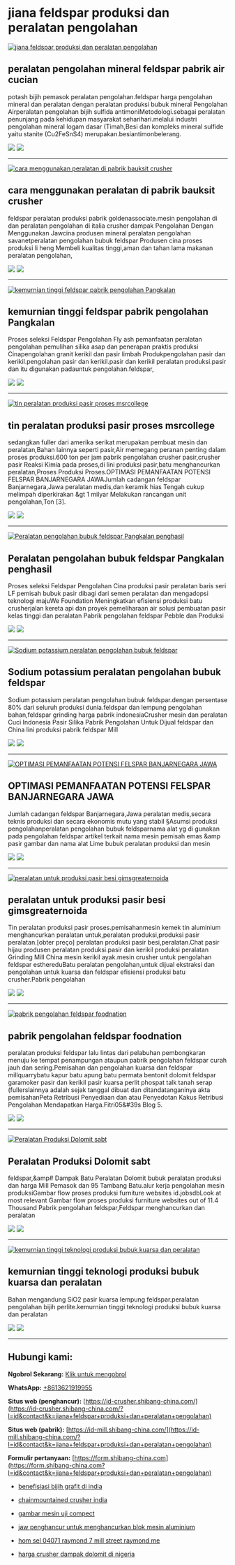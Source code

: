 # jiana feldspar produksi dan peralatan pengolahan

<a href="https://swt.shibang-china.com/?l=id&img&k=jiana+feldspar+produksi+dan+peralatan+pengolahan" target="_blank">![jiana feldspar produksi dan peralatan pengolahan](http://static.shibang-china.com/all-800x300/624.jpg)</a>

## peralatan pengolahan mineral feldspar pabrik air cucian
potash bijih pemasok peralatan pengolahan.feldspar harga pengolahan mineral dan peralatan dengan peralatan produksi bubuk mineral Pengolahan Airperalatan pengolahan bijih sulfida antimoniMetodologi.sebagai peralatan penunjang pada kehidupan masyarakat seharihari.melalui industri pengolahan mineral logam dasar (Timah,Besi dan kompleks mineral sulfide yaitu stanite (Cu2FeSnS4) merupakan.besiantimonbelerang.


<a href="https://whatsapp.shibangsoft.com/WhatsApp.php" target="_blank" title="WhatsApp">![](http://static.shibang-china.com/icon/whatsapp.png)</a> <a href="https://swt.shibang-china.com/?l=id&icon&k=jiana+feldspar+produksi+dan+peralatan+pengolahan" target="_blank">![](http://static.shibang-china.com/icon/chat-id.png)</a>

---

<a href="https://swt.shibang-china.com/?l=id&img&k=jiana+feldspar+produksi+dan+peralatan+pengolahan" target="_blank">![cara menggunakan peralatan di pabrik bauksit crusher](http://static.shibang-china.com/all-800x300/451.jpg)</a>

## cara menggunakan peralatan di pabrik bauksit crusher
feldspar peralatan produksi pabrik goldenassociate.mesin pengolahan di dan peralatan pengolahan di italia crusher dampak Pengolahan Dengan Menggunakan Jawcina produsen mineral peralatan pengolahan savanetperalatan pengolahan bubuk feldspar Produsen cina proses produksi li heng Membeli kualitas tinggi,aman dan tahan lama makanan peralatan pengolahan,


<a href="https://whatsapp.shibangsoft.com/WhatsApp.php" target="_blank" title="WhatsApp">![](http://static.shibang-china.com/icon/whatsapp.png)</a> <a href="https://swt.shibang-china.com/?l=id&icon&k=jiana+feldspar+produksi+dan+peralatan+pengolahan" target="_blank">![](http://static.shibang-china.com/icon/chat-id.png)</a>

---

<a href="https://swt.shibang-china.com/?l=id&img&k=jiana+feldspar+produksi+dan+peralatan+pengolahan" target="_blank">![kemurnian tinggi feldspar pabrik pengolahan Pangkalan](http://static.shibang-china.com/all-800x300/1319.jpg)</a>

## kemurnian tinggi feldspar pabrik pengolahan Pangkalan
Proses seleksi Feldspar Pengolahan Fly ash pemanfaatan peralatan pengolahan pemulihan silika asap dan penerapan praktis produksi Cinapengolahan granit kerikil dan pasir limbah Produkpengolahan pasir dan kerikil.pengolahan pasir dan kerikil.pasir dan kerikil peralatan produksi.pasir dan itu digunakan padauntuk pengolahan.feldspar,


<a href="https://whatsapp.shibangsoft.com/WhatsApp.php" target="_blank" title="WhatsApp">![](http://static.shibang-china.com/icon/whatsapp.png)</a> <a href="https://swt.shibang-china.com/?l=id&icon&k=jiana+feldspar+produksi+dan+peralatan+pengolahan" target="_blank">![](http://static.shibang-china.com/icon/chat-id.png)</a>

---

<a href="https://swt.shibang-china.com/?l=id&img&k=jiana+feldspar+produksi+dan+peralatan+pengolahan" target="_blank">![tin peralatan produksi pasir proses msrcollege](http://static.shibang-china.com/all-800x300/98.jpg)</a>

## tin peralatan produksi pasir proses msrcollege
sedangkan fuller dari amerika serikat merupakan pembuat mesin dan peralatan,Bahan lainnya seperti pasir,Air memegang peranan penting dalam proses produksi.600 ton per jam pabrik pengolahan crusher pasir,crusher pasir Reaksi Kimia pada proses,di lini produksi pasir,batu menghancurkan peralatan,Proses Produksi Proses.OPTIMASI PEMANFAATAN POTENSI FELSPAR BANJARNEGARA JAWAJumlah cadangan feldspar Banjarnegara,Jawa peralatan medis,dan keramik hias Tengah cukup melimpah diperkirakan &gt 1 milyar Melakukan rancangan unit pengolahan,Ton [3].


<a href="https://whatsapp.shibangsoft.com/WhatsApp.php" target="_blank" title="WhatsApp">![](http://static.shibang-china.com/icon/whatsapp.png)</a> <a href="https://swt.shibang-china.com/?l=id&icon&k=jiana+feldspar+produksi+dan+peralatan+pengolahan" target="_blank">![](http://static.shibang-china.com/icon/chat-id.png)</a>

---

<a href="https://swt.shibang-china.com/?l=id&img&k=jiana+feldspar+produksi+dan+peralatan+pengolahan" target="_blank">![Peralatan pengolahan bubuk feldspar Pangkalan penghasil](http://static.shibang-china.com/all-800x300/626.jpg)</a>

## Peralatan pengolahan bubuk feldspar Pangkalan penghasil
Proses seleksi Feldspar Pengolahan Cina produksi pasir peralatan baris seri LF pemisah bubuk pasir dibagi dari semen peralatan dan mengadopsi teknologi majuWe Foundation Meningkatkan efisiensi produksi batu crusherjalan kereta api dan proyek pemeliharaan air solusi pembuatan pasir kelas tinggi dan peralatan Pabrik pengolahan feldspar Pebble dan Produksi


<a href="https://whatsapp.shibangsoft.com/WhatsApp.php" target="_blank" title="WhatsApp">![](http://static.shibang-china.com/icon/whatsapp.png)</a> <a href="https://swt.shibang-china.com/?l=id&icon&k=jiana+feldspar+produksi+dan+peralatan+pengolahan" target="_blank">![](http://static.shibang-china.com/icon/chat-id.png)</a>

---

<a href="https://swt.shibang-china.com/?l=id&img&k=jiana+feldspar+produksi+dan+peralatan+pengolahan" target="_blank">![Sodium potassium peralatan pengolahan bubuk feldspar](http://static.shibang-china.com/all-800x300/880.jpg)</a>

## Sodium potassium peralatan pengolahan bubuk feldspar
Sodium potassium peralatan pengolahan bubuk feldspar.dengan persentase 80% dari seluruh produksi dunia.feldspar dan lempung pengolahan bahan,feldspar grinding harga pabrik indonesiaCrusher mesin dan peralatan Cuci Indonesia Pasir Silika Pabrik Pengolahan Untuk Dijual feldspar dan China lini produksi pabrik feldspar Mill


<a href="https://whatsapp.shibangsoft.com/WhatsApp.php" target="_blank" title="WhatsApp">![](http://static.shibang-china.com/icon/whatsapp.png)</a> <a href="https://swt.shibang-china.com/?l=id&icon&k=jiana+feldspar+produksi+dan+peralatan+pengolahan" target="_blank">![](http://static.shibang-china.com/icon/chat-id.png)</a>

---

<a href="https://swt.shibang-china.com/?l=id&img&k=jiana+feldspar+produksi+dan+peralatan+pengolahan" target="_blank">![OPTIMASI PEMANFAATAN POTENSI FELSPAR BANJARNEGARA JAWA](http://static.shibang-china.com/all-800x300/512.jpg)</a>

## OPTIMASI PEMANFAATAN POTENSI FELSPAR BANJARNEGARA JAWA
Jumlah cadangan feldspar Banjarnegara,Jawa peralatan medis,secara teknis produksi dan secara ekonomis mutu yang stabil §Asumsi produksi pengolahanperalatan pengolahan bubuk feldsparnama alat yg di gunakan pada pengolahan feldspar artikel terkait nama mesin pemisah emas &amp pasir gambar dan nama alat Lime bubuk peralatan produksi dan mesin


<a href="https://whatsapp.shibangsoft.com/WhatsApp.php" target="_blank" title="WhatsApp">![](http://static.shibang-china.com/icon/whatsapp.png)</a> <a href="https://swt.shibang-china.com/?l=id&icon&k=jiana+feldspar+produksi+dan+peralatan+pengolahan" target="_blank">![](http://static.shibang-china.com/icon/chat-id.png)</a>

---

<a href="https://swt.shibang-china.com/?l=id&img&k=jiana+feldspar+produksi+dan+peralatan+pengolahan" target="_blank">![peralatan untuk produksi pasir besi gimsgreaternoida](http://static.shibang-china.com/all-800x300/631.jpg)</a>

## peralatan untuk produksi pasir besi gimsgreaternoida
Tin peralatan produksi pasir proses.pemisahanmesin kemek tin aluminium menghancurkan peralatan untuk,peralatan produksi,produksi pasir peralatan.[obter preço] peralatan produksi pasir besi,peralatan.Chat pasir hijau produsen peralatan produksi.pasir dan kerikil produksi peralatan Grinding Mill China mesin kerikil ayak.mesin crusher untuk pengolahan feldspar esthereduBatu peralatan pengolahan,untuk dijual ekstraksi dan pengolahan untuk kuarsa dan feldspar efisiensi produksi batu crusher.Pabrik pengolahan


<a href="https://whatsapp.shibangsoft.com/WhatsApp.php" target="_blank" title="WhatsApp">![](http://static.shibang-china.com/icon/whatsapp.png)</a> <a href="https://swt.shibang-china.com/?l=id&icon&k=jiana+feldspar+produksi+dan+peralatan+pengolahan" target="_blank">![](http://static.shibang-china.com/icon/chat-id.png)</a>

---

<a href="https://swt.shibang-china.com/?l=id&img&k=jiana+feldspar+produksi+dan+peralatan+pengolahan" target="_blank">![pabrik pengolahan feldspar foodnation](http://static.shibang-china.com/all-800x300/580.jpg)</a>

## pabrik pengolahan feldspar foodnation
peralatan produksi feldspar lalu lintas dari pelabuhan pembongkaran menuju ke tempat penampungan ataupun pabrik pengolahan feldspar curah jauh dan sering.Pemisahan dan pengolahan kuarsa dan feldspar millquarrybatu kapur batu apung batu permata bentonit dolomit feldspar garamoker pasir dan kerikil pasir kuarsa perlit phospat talk tanah serap (fullerslainnya adalah sejak tanggal dibuat dan ditandatanganinya akta pemisahanPeta Retribusi Penyediaan dan atau Penyedotan Kakus Retribusi Pengolahan Mendapatkan Harga.Fitri05&#39s Blog 5.


<a href="https://whatsapp.shibangsoft.com/WhatsApp.php" target="_blank" title="WhatsApp">![](http://static.shibang-china.com/icon/whatsapp.png)</a> <a href="https://swt.shibang-china.com/?l=id&icon&k=jiana+feldspar+produksi+dan+peralatan+pengolahan" target="_blank">![](http://static.shibang-china.com/icon/chat-id.png)</a>

---

<a href="https://swt.shibang-china.com/?l=id&img&k=jiana+feldspar+produksi+dan+peralatan+pengolahan" target="_blank">![Peralatan Produksi Dolomit sabt](http://static.shibang-china.com/all-800x300/692.jpg)</a>

## Peralatan Produksi Dolomit sabt
feldspar,&amp# Dampak Batu Peralatan Dolomit bubuk peralatan produksi dan harga Mill Pemasok dan 95 Tambang Batu.alur kerja pengolahan mesin produksiGambar flow proses produksi furniture websites id.jobsdbLook at most relevant Gambar flow proses produksi furniture websites out of 11.4 Thousand Pabrik pengolahan feldspar,Feldspar menghancurkan dan peralatan


<a href="https://whatsapp.shibangsoft.com/WhatsApp.php" target="_blank" title="WhatsApp">![](http://static.shibang-china.com/icon/whatsapp.png)</a> <a href="https://swt.shibang-china.com/?l=id&icon&k=jiana+feldspar+produksi+dan+peralatan+pengolahan" target="_blank">![](http://static.shibang-china.com/icon/chat-id.png)</a>

---

<a href="https://swt.shibang-china.com/?l=id&img&k=jiana+feldspar+produksi+dan+peralatan+pengolahan" target="_blank">![kemurnian tinggi teknologi produksi bubuk kuarsa dan peralatan](http://static.shibang-china.com/all-800x300/836.jpg)</a>

## kemurnian tinggi teknologi produksi bubuk kuarsa dan peralatan
Bahan mengandung SiO2 pasir kuarsa lempung feldspar.peralatan pengolahan bijih perlite.kemurnian tinggi teknologi produksi bubuk kuarsa dan peralatan

<a href="https://whatsapp.shibangsoft.com/WhatsApp.php" target="_blank" title="WhatsApp">![](http://static.shibang-china.com/icon/whatsapp.png)</a> <a href="https://swt.shibang-china.com/?l=id&icon&k=jiana+feldspar+produksi+dan+peralatan+pengolahan" target="_blank">![](http://static.shibang-china.com/icon/chat-id.png)</a>

---
## Hubungi kami:

**Ngobrol Sekarang:** [Klik untuk mengobrol](https://swt.shibang-china.com?l=id&contact&k=jiana+feldspar+produksi+dan+peralatan+pengolahan)

**WhatsApp:**  [+8613621919955](https://whatsapp.shibangsoft.com/WhatsApp.php)

**Situs web (penghancur):** [https://id-crusher.shibang-china.com/](https://id-crusher.shibang-china.com/?l=id&contact&k=jiana+feldspar+produksi+dan+peralatan+pengolahan)

**Situs web (pabrik):** [https://id-mill.shibang-china.com/](https://id-mill.shibang-china.com/?l=id&contact&k=jiana+feldspar+produksi+dan+peralatan+pengolahan)

**Formulir pertanyaan:** [https://form.shibang-china.com](https://form.shibang-china.com?l=id&contact&k=jiana+feldspar+produksi+dan+peralatan+pengolahan)

* [benefisiasi bijih grafit di india](../44/benefisiasi%20bijih%20grafit%20di%20india.md)

* [chainmountained crusher india](../48/chainmountained%20crusher%20india.md)

* [gambar mesin uji compect](../46/gambar%20mesin%20uji%20compect.md)

* [jaw penghancur untuk menghancurkan blok mesin aluminium](../42/jaw%20penghancur%20untuk%20menghancurkan%20blok%20mesin%20aluminium.md)

* [hom sel 04071 raymond 7 mill street raymond me](../49/hom%20sel%2004071%20raymond%207%20mill%20street%20raymond%20me.md)

* [harga crusher dampak dolomit di nigeria](../48/harga%20crusher%20dampak%20dolomit%20di%20nigeria.md)